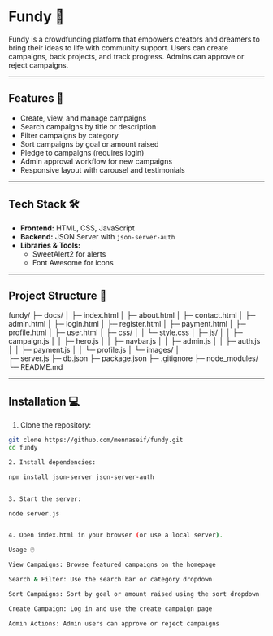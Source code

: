 # Fundy 🌟

Fundy is a crowdfunding platform that empowers creators and dreamers to bring their ideas to life with community support. Users can create campaigns, back projects, and track progress. Admins can approve or reject campaigns.  

---

## Features 🚀

- Create, view, and manage campaigns  
- Search campaigns by title or description  
- Filter campaigns by category  
- Sort campaigns by goal or amount raised  
- Pledge to campaigns (requires login)  
- Admin approval workflow for new campaigns  
- Responsive layout with carousel and testimonials  

---

## Tech Stack 🛠️

- **Frontend:** HTML, CSS, JavaScript  
- **Backend:** JSON Server with `json-server-auth`  
- **Libraries & Tools:**  
  - SweetAlert2 for alerts  
  - Font Awesome for icons  

---

## Project Structure 📂

fundy/
├─ docs/
│   ├─ index.html
│   ├─ about.html
│   ├─ contact.html
│   ├─ admin.html
│   ├─ login.html
│   ├─ register.html
│   ├─ payment.html
│   ├─ profile.html
│   ├─ user.html
│   ├─ css/
│   │   └─ style.css
│   ├─ js/
│   │   ├─ campaign.js
│   │   ├─ hero.js
│   │   ├─ navbar.js
│   │   ├─ admin.js
│   │   ├─ auth.js
│   │   ├─ payment.js
│   │   └─ profile.js
│   └─ images/
│       
├─ server.js
├─ db.json
├─ package.json
├─ .gitignore
├─ node_modules/
└─ README.md



---

## Installation 💻

1. Clone the repository:  
```bash
git clone https://github.com/mennaseif/fundy.git
cd fundy

2. Install dependencies:

npm install json-server json-server-auth


3. Start the server:

node server.js


4. Open index.html in your browser (or use a local server).

Usage 🖱️

View Campaigns: Browse featured campaigns on the homepage

Search & Filter: Use the search bar or category dropdown

Sort Campaigns: Sort by goal or amount raised using the sort dropdown

Create Campaign: Log in and use the create campaign page

Admin Actions: Admin users can approve or reject campaigns

